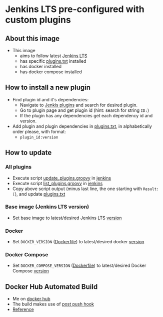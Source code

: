 # Jenkins LTS pre-configured with custom plugins

## About this image
* This image
    * aims to follow latest [Jenkins LTS](https://jenkins.io/changelog-stable/)
    * has specific [plugins.txt](./plugins.txt) installed
    * has docker installed
    * has docker compose installed

## How to install a new plugin
* Find plugin id and it's dependencies:
    * Navigate to [Jenkis plugins](https://plugins.jenkins.io/) and search for desired plugin.
    * Go to plugin page and get plugin id (hint: search for string `ID:`)
    * If the plugin has any dependencies get each dependency id and version.
* Add plugin and plugin dependencies in [plugins.txt](./plugins.txt), in alphabetically order please, with format:
    * `plugin_id:version`

## How to update
### All plugins
* Execute script [update_plugins.groovy](tools/update_plugins.groovy) in [jenkins](http://jenkins.example.org/script)
* Execute script [list_plugins.groovy](tools/list_plugins.groovy) in [jenkins](http://jenkins.example.org/script)
* Copy above script output (minus last line, the one starting with `Result: [`), and update [plugins.txt](plugins.txt)
### Base image (Jenkins LTS version)
* Set base image to latest/desired Jenkins LTS [version](https://jenkins.io/changelog-stable/)
### Docker
* Set `DOCKER_VERSION` ([Dockerfile](./Dockerfile)) to latest/desired docker [version](https://github.com/docker/docker-ce/releases)
### Docker Compose
* Set `DOCKER_COMPOSE_VERSION` ([Dockerfile](./Dockerfile)) to latest/desired Docker Compose [version](https://github.com/docker/compose/releases)

## Docker Hub Automated Build
* Me on [docker hub](https://hub.docker.com/r/shoepping/jenkins-custom/)
* The build makes use of [post push hook](hooks/post_push)
* [Reference](https://docs.docker.com/docker-cloud/builds/advanced/)
